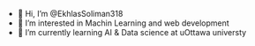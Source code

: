 - 👋 Hi, I’m @EkhlasSoliman318
- 👀 I’m interested in Machin Learning and web development 
- 🌱 I’m currently learning AI & Data science at uOttawa universty  

<!---
EkhlasSoliman318/EkhlasSoliman318 is a ✨ special ✨ repository because its `README.md` (this file) appears on your GitHub profile.
You can click the Preview link to take a look at your changes.
--->
